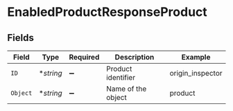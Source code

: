 # EnabledProductResponseProduct


## Fields

| Field              | Type               | Required           | Description        | Example            |
| ------------------ | ------------------ | ------------------ | ------------------ | ------------------ |
| `ID`               | **string*          | :heavy_minus_sign: | Product identifier | origin_inspector   |
| `Object`           | **string*          | :heavy_minus_sign: | Name of the object | product            |